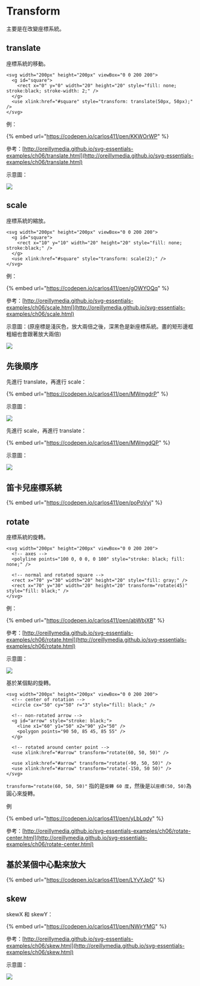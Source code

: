 # Transform

主要是在改變座標系統。

## translate

座標系統的移動。

```markup
<svg width="200px" height="200px" viewBox="0 0 200 200">
  <g id="square">
    <rect x="0" y="0" width="20" height="20" style="fill: none; stroke:black; stroke-width: 2;" />
  </g>
  <use xlink:href="#square" style="transform: translate(50px, 50px);" />
</svg>
```

例：

{% embed url="https://codepen.io/carlos411/pen/KKWOrWP" %}

參考：[http://oreillymedia.github.io/svg-essentials-examples/ch06/translate.html](http://oreillymedia.github.io/svg-essentials-examples/ch06/translate.html)

示意圖：

![](.gitbook/assets/transform\_translate.png)

## scale

座標系統的縮放。

```markup
<svg width="200px" height="200px" viewBox="0 0 200 200">
  <g id="square">
    <rect x="10" y="10" width="20" height="20" style="fill: none; stroke:black;" />
  </g>
  <use xlink:href="#square" style="transform: scale(2);" />
</svg>
```

例：

{% embed url="https://codepen.io/carlos411/pen/gOWYOQq" %}

參考：[http://oreillymedia.github.io/svg-essentials-examples/ch06/scale.html](http://oreillymedia.github.io/svg-essentials-examples/ch06/scale.html)

示意圖：(原座標是淺灰色，放大兩倍之後，深黑色是新座標系統。畫的矩形邊框粗細也會跟著放大兩倍)

![](.gitbook/assets/transform\_scale.png)



## 先後順序

先進行 translate，再進行 scale：

{% embed url="https://codepen.io/carlos411/pen/MWmgdrP" %}

示意圖：

![](.gitbook/assets/transform\_translate\_scale.png)

先進行 scale，再進行 translate：

{% embed url="https://codepen.io/carlos411/pen/MWmgdQP" %}

示意圖：

![](.gitbook/assets/transform\_scale\_translate.png)



## 笛卡兒座標系統

{% embed url="https://codepen.io/carlos411/pen/poPoVyj" %}



## rotate

座標系統的旋轉。

```markup
<svg width="200px" height="200px" viewBox="0 0 200 200">
  <!-- axes -->
  <polyline points="100 0, 0 0, 0 100" style="stroke: black; fill: none;" />

  <!-- normal and rotated square -->
  <rect x="70" y="30" width="20" height="20" style="fill: gray;" />
  <rect x="70" y="30" width="20" height="20" transform="rotate(45)" style="fill: black;" />
</svg>
```

例：

{% embed url="https://codepen.io/carlos411/pen/abWbjXB" %}

參考：[http://oreillymedia.github.io/svg-essentials-examples/ch06/rotate.html](http://oreillymedia.github.io/svg-essentials-examples/ch06/rotate.html)

示意圖：

![](.gitbook/assets/svg\_transform\_rotate.png)



基於某個點的旋轉。

```markup
<svg width="200px" height="200px" viewBox="0 0 200 200">
  <!-- center of rotation -->
  <circle cx="50" cy="50" r="3" style="fill: black;" />

  <!-- non-rotated arrow -->
  <g id="arrow" style="stroke: black;">
    <line x1="60" y1="50" x2="90" y2="50" />
    <polygon points="90 50, 85 45, 85 55" />
  </g>

  <!-- rotated around center point -->
  <use xlink:href="#arrow" transform="rotate(60, 50, 50)" />
  
  <use xlink:href="#arrow" transform="rotate(-90, 50, 50)" />
  <use xlink:href="#arrow" transform="rotate(-150, 50 50)" />
</svg>
```

`transform="rotate(60, 50, 50)"` 指的是`旋轉 60 度`，然後是以`座標(50, 50)`為圓心來旋轉。

例

{% embed url="https://codepen.io/carlos411/pen/yLbLqdy" %}



參考：[http://oreillymedia.github.io/svg-essentials-examples/ch06/rotate-center.html](http://oreillymedia.github.io/svg-essentials-examples/ch06/rotate-center.html)



## 基於某個中心點來放大

{% embed url="https://codepen.io/carlos411/pen/LYyYJpO" %}



## skew

skewX 和 skewY：

{% embed url="https://codepen.io/carlos411/pen/NWjrYMG" %}



參考：[http://oreillymedia.github.io/svg-essentials-examples/ch06/skew.html](http://oreillymedia.github.io/svg-essentials-examples/ch06/skew.html)

示意圖：

![](.gitbook/assets/transform\_skewX.png)

